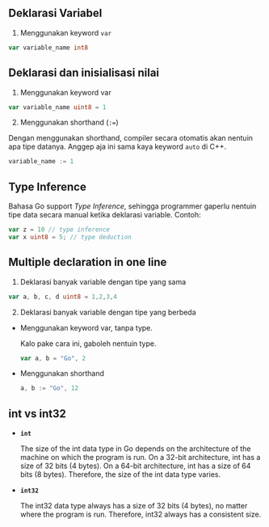## Deklarasi Variabel

1. Menggunakan keyword `var`

```go
var variable_name int8
```

## Deklarasi dan inisialisasi nilai

1. Menggunakan keyword var

```go
var variable_name uint8 = 1
```

2. Menggunakan shorthand (`:=`)

Dengan menggunakan shorthand, compiler secara otomatis akan nentuin apa tipe datanya.
Anggep aja ini sama kaya keyword `auto` di C++.

```go
variable_name := 1
```

## Type Inference

Bahasa Go support *Type Inference*, sehingga programmer gaperlu nentuin tipe data secara manual ketika deklarasi variable. Contoh:

```go
var z = 10 // type inference
var x uint8 = 5; // type deduction
```

## Multiple declaration in one line

1. Deklarasi banyak variable dengan tipe yang sama

```go
var a, b, c, d uint8 = 1,2,3,4
```

2. Deklarasi banyak variable dengan tipe yang berbeda

- Menggunakan keyword var, tanpa type.

    Kalo pake cara ini, gaboleh nentuin type.

    ```go
    var a, b = "Go", 2
    ```

- Menggunakan shorthand

    ```go
    a, b := "Go", 12
    ```


## int vs int32

- **`int`**

    The size of the int data type in Go depends on the architecture of the machine on which the program is run.
    On a 32-bit architecture, int has a size of 32 bits (4 bytes).
    On a 64-bit architecture, int has a size of 64 bits (8 bytes).
    Therefore, the size of the int data type varies.

- **`int32`**

    The int32 data type always has a size of 32 bits (4 bytes), no matter where the program is run.
    Therefore, int32 always has a consistent size.